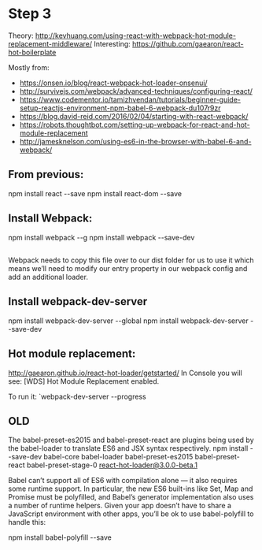 # Step 3

Theory: http://kevhuang.com/using-react-with-webpack-hot-module-replacement-middleware/
Interesting: https://github.com/gaearon/react-hot-boilerplate

Mostly from:
- https://onsen.io/blog/react-webpack-hot-loader-onsenui/
- http://survivejs.com/webpack/advanced-techniques/configuring-react/
- https://www.codementor.io/tamizhvendan/tutorials/beginner-guide-setup-reactjs-environment-npm-babel-6-webpack-du107r9zr
- https://blog.david-reid.com/2016/02/04/starting-with-react-webpack/
- https://robots.thoughtbot.com/setting-up-webpack-for-react-and-hot-module-replacement
- http://jamesknelson.com/using-es6-in-the-browser-with-babel-6-and-webpack/

## From previous:
npm install react --save
npm install react-dom --save

## Install Webpack:
npm install webpack --g
npm install webpack --save-dev

##
Webpack needs to copy this file over to our dist folder for us to use it which means we’ll need to modify our entry property in our webpack config and add an additional loader.

## Install webpack-dev-server
npm install webpack-dev-server --global
npm install webpack-dev-server --save-dev

## Hot module replacement:

http://gaearon.github.io/react-hot-loader/getstarted/
In Console you will see:
[WDS] Hot Module Replacement enabled.

To run it:
`webpack-dev-server --progress

## OLD
The babel-preset-es2015 and babel-preset-react are plugins being used by the babel-loader to translate ES6 and JSX syntax respectively.
npm install --save-dev babel-core babel-loader babel-preset-es2015 babel-preset-react babel-preset-stage-0 react-hot-loader@3.0.0-beta.1

Babel can’t support all of ES6 with compilation alone — it also requires some runtime support. In particular, the new ES6 built-ins like Set, Map and Promise must be polyfilled, and Babel’s generator implementation also uses a number of runtime helpers. Given your app doesn’t have to share a JavaScript environment with other apps, you’ll be ok to use babel-polyfill to handle this:

npm install babel-polyfill --save
